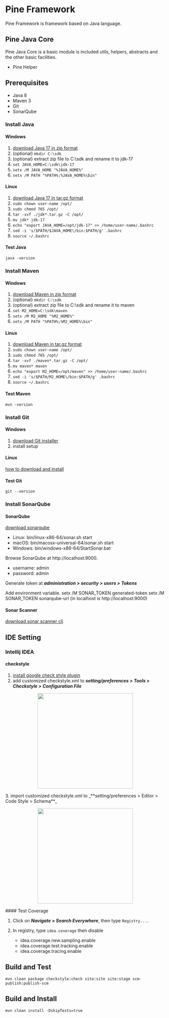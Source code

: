 # Pine Framework

Pine Framework is framework based on Java language.

## Pine Java Core

Pine Java Core is a basic module is included utils, helpers, abstracts and the other basic facilities.

- Pine Helper

## Prerequisites

- Java 8
- Maven 3
- Git
- SonarQube

### Install Java

#### Windows

1. [download Java 17 in zip format](https://www.oracle.com/java/technologies/downloads/#jdk17-windows)
2. (optional) `mkdir C:\sdk`
3. (optional) extract zip file to C:\sdk and rename it to jdk-17
4. `set JAVA_HOME=C:\sdk\jdk-17`
5. `setx /M JAVA_HOME "%JAVA_HOME%"`
6. `setx /M PATH "%PATH%;%JAVA_HOME%\bin"`

#### Linux

1. [download Java 17 in tar.gz format](https://www.oracle.com/java/technologies/downloads/#jdk17-linux)
2. `sudo chown user-name /opt/`
3. `sudo chmod 765 /opt/`
4. `tar -xvf ./jdk*.tar.gz -C /opt/`
5. `mv jdk* jdk-17`
6. `echo "export JAVA_HOME=/opt/jdk-17" >> /home/user-name/.bashrc`
7. `sed -i 's/$PATH/$JAVA_HOME\/bin:$PATH/g' .bashrc `
8. `source ~/.bashrc`

#### Test Java

`java -version`

### Install Maven

#### Windows

1. [download Maven in zip format](https://maven.apache.org/download.cgi)
2. (optional) `mkdir C:\sdk`
3. (optional) extract zip file to C:\sdk and rename it to maven
4. `set M2_HOME=C:\sdk\maven`
5. `setx /M M2_HOME "%M2_HOME%"`
6. `setx /M PATH "%PATH%;%M2_HOME%\bin"`

#### Linux

1. [download Maven in tar.gz format](https://maven.apache.org/download.cgi)
2. `sudo chown user-name /opt/`
3. `sudo chmod 765 /opt/`
4. `tar -xvf ./maven*.tar.gz -C /opt/`
5. `mv maven* maven`
6. `echo "export M2_HOME=/opt/maven" >> /home/user-name/.bashrc`
7. `sed -i 's/$PATH/M2_HOME\/bin:$PATH/g' .bashrc `
8. `source ~/.bashrc`

#### Test Maven

`mvn -version`

### Install Git

#### Windows

1. [download Git installer](https://git-scm.com/download/win)
2. install setup

#### Linux

[how to download and install](https://git-scm.com/download/linux)

#### Test Git

`git --version`

### Install SonarQube

#### SonarQube

[download sonarqube](https://www.sonarqube.org/downloads/)

- Linux: bin/linux-x86-64/sonar.sh start
- macOS: bin/macosx-universal-64/sonar.sh start
- Windows: bin/windows-x86-64/StartSonar.bat

Browse SonarQube at http://localhost:9000.

- username: admin
- password: admin

Generate token at _**administration > security > users > Tokens**_

Add environment variable.
setx /M SONAR_TOKEN generated-token
setx /M SONAR_TOKEN sonarqube-url (in localhost is http://localhost:9000)


#### Sonar Scanner

[download sonar scanner cli](https://binaries.sonarsource.com/?prefix=Distribution/sonar-scanner-cli/)

## IDE Setting

### Intellij IDEA

#### checkstyle

1. [install google check style plugin](https://plugins.jetbrains.com/plugin/1065-checkstyle-idea/versions)
2. add customized checkstyle.xml to _**setting/preferences > Tools > Checkstyle > Configuration File**_

<p align="center">   
<img height="300" src="https://github.com/saman-oss/pine-java-core/blob/main/docs/idea-checkstyle-001.png" width="300"/>
</p>
3. import customized checkstyle.xml to _**setting/preferences > Editor > Code Style > Schema**_
<p align="center">
<img height="300" src="https://github.com/saman-oss/pine-java-core/blob/main/docs/idea-checkstyle-002.png" width="300"/>
</p>
#### Test Coverage

1. Click on _**Navigate > Search Everywhere**_, then type `Registry...`.
2. In registry, type `idea.coverage` then disable

    - idea.coverage.new.sampling.enable
    - idea.coverage.test.tracking.enable
    - idea.coverage.tracing.enable

## Build and Test

`mvn clean package checkstyle:check site:site site:stage scm-publish:publish-scm`

## Build and Install

`mvn clean install -DskipTests=true`
